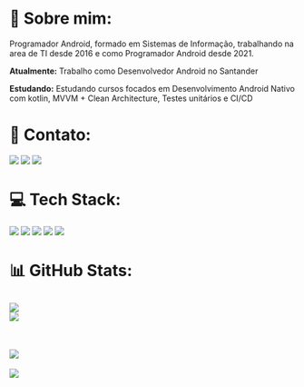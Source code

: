 # 💫 Sobre mim:

Programador Android, formado em Sistemas de Informação, trabalhando na area de TI desde 2016 e como Programador Android desde 2021.

**Atualmente:** Trabalho como Desenvolvedor Android no Santander

**Estudando:** Estudando cursos focados em Desenvolvimento Android Nativo com kotlin, MVVM + Clean Architecture, Testes unitários e CI/CD


# 📧 Contato:

<a href="mailto:erickweigner@gmail.com"><img src="https://img.shields.io/badge/Gmail-D14836?style=for-the-badge&logo=gmail&logoColor=white"/><a/>
<a href="https://www.linkedin.com/in/erick-weigner-341361114/"><img src="https://img.shields.io/badge/LinkedIn-0077B5?style=for-the-badge&logo=linkedin&logoColor=white"/><a/>
<a href="https://wa.me/+5511948847375"><img src="https://img.shields.io/badge/WhatsApp-25D366?style=for-the-badge&logo=whatsapp&logoColor=white"/><a/>

# 💻 Tech Stack:
<img src="https://img.shields.io/badge/Android-3DDC84?style=for-the-badge&logo=android&logoColor=white"/> <img src="https://img.shields.io/badge/Kotlin-0095D5?&style=for-the-badge&logo=kotlin&logoColor=white"/>
<img src="https://img.shields.io/badge/Android_Studio-3DDC84?style=for-the-badge&logo=android-studio&logoColor=white"/>
<img src="https://img.shields.io/badge/GIT-E44C30?style=for-the-badge&logo=git&logoColor=white"/>
<img src="https://img.shields.io/badge/GitHub-100000?style=for-the-badge&logo=github&logoColor=white"/>

# 📊 GitHub Stats:
![](https://github-readme-stats.vercel.app/api?username=Weigner&theme=dark&hide_border=false&include_all_commits=true&count_private=true)<br/>
![](https://github-readme-streak-stats.herokuapp.com/?user=Weigner&theme=dark&hide_border=false)<br/><br/><br/>
![](https://github-readme-stats.vercel.app/api/top-langs/?username=Weigner&theme=darkt&hide_border=false&include_all_commits=true&count_private=true&layout=compact)
---
[![](https://visitcount.itsvg.in/api?id=Weigner&icon=0&color=0)](https://visitcount.itsvg.in)
